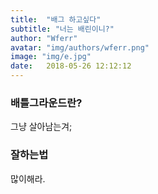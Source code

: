 ```yaml
---
title:  "배그 하고싶다"
subtitle: "너는 배린이니?"
author: "Wferr"
avatar: "img/authors/wferr.png"
image: "img/e.jpg"
date:   2018-05-26 12:12:12
---
```


### 배틀그라운드란?
그냥 살아남는겨;

### 잘하는법
많이해라.
